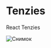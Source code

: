 # Tenzies

React Tenzies

![Снимок](https://github.com/user-attachments/assets/66770b71-7699-43c2-b23e-968222cfbd0f)
